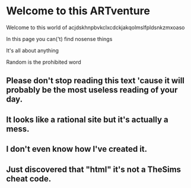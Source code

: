 <html>
<link rel="stylesheet" href="styling.css">
<body>
<h1>Welcome to this ARTventure</h1>
<p>Welcome to this world of acjdskhnpbvkclxcdckjakqolmslfpldsnkzmxoaso </p>
  <p>In this page you can('t) find nosense things</p>
  <p>It's all about anything</p>
  <p>Random is the prohibited word</p>

<h2>Please don't stop reading this text 'cause it will probably be the most useless reading of your day.</h2>
  <h2>It looks like a rational site but it's actually a mess.</h2>
  <h2> I don't even know how I've created it.</h2>
  <h2>Just discovered that "html" it's not a TheSims cheat code.</h2>
  
  </body>
  </html>
